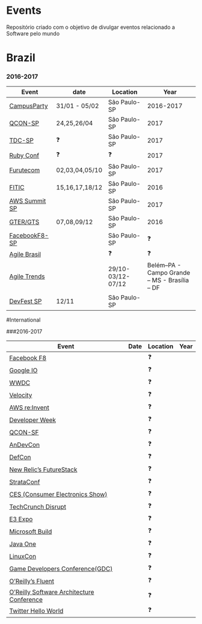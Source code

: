 # Events

Repositório criado com o objetivo de divulgar eventos relacionado a Software pelo mundo

# Brazil

### 2016-2017
Event | date | Location | Year
---- | ----| ----| ----|
[CampusParty](http://brasil.campus-party.org/)|31/01 - 05/02|São Paulo-SP|2016-2017|
[QCON-SP](http://qconsp.com/)|24,25,26/04|São Paulo-SP|2017|
[TDC-SP](http://www.thedevelopersconference.com.br/)|:question:|São Paulo-SP|2017|
[Ruby Conf](http://www.rubyconf.com.br/)|:question:|:question:|2017|
[Furutecom](http://futurecom.com.br)|02,03,04,05/10|São Paulo-SP|2017|
[FITIC](http://fitic.com.br/)|15,16,17,18/12|São Paulo-SP|2016|
[AWS Summit SP](https://aws.amazon.com/pt/summits/sao-paulo/)||São Paulo-SP|2017|
[GTER/GTS](http://gtergts.nic.br/)|07,08,09/12|São Paulo-SP|2016|
[FacebookF8-SP](https://www.fbf8.com/)||São Paulo-SP|:question:|2017|
[Agile Brasil](http://www.agilebrazil.com/2016/en/home-en/)||:question:|:question:|2017
[Agile Trends](https://agiletrendsbr.com/)||29/10-03/12-07/12|Belém–PA - Campo Grande – MS - Brasília – DF|2016
[DevFest SP](https://sp.devfest.com.br/)|12/11|São Paulo-SP||2016

#International

###2016-2017

Event | Date | Location | Year
---- | ----| ----| ----|
[Facebook F8](https://www.fbf8.com/)||:question:
[Google IO]()||:question:
[WWDC]()||:question:
[Velocity]()||:question:
[AWS re:Invent]()||:question:
[Developer Week]()||:question:
[QCON-SF]()||:question:
[AnDevCon]()||:question:
[DefCon]()||:question:
[New Relic’s FutureStack]()||:question:
[StrataConf]()||:question:
[CES (Consumer Electronics Show)]()||:question:
[TechCrunch Disrupt]()||:question:
[E3 Expo]()||:question:
[Microsoft Build]()||:question:
[Java One]()||:question:
[LinuxCon]()||:question:
[Game Developers Conference(GDC)]()||:question:
[O’Reilly’s Fluent]()||:question:
[O’Reilly Software Architecture Conference]()||:question:
[Twitter Hello World]()||:question:
